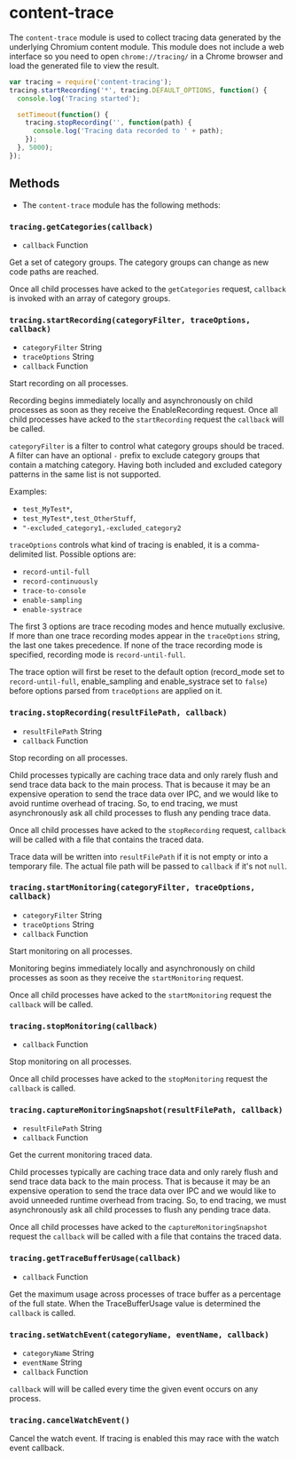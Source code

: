 # content-trace

The `content-trace` module is used to collect tracing data generated by the
underlying Chromium content module. This module does not include a web interface
so you need to open `chrome://tracing/` in a Chrome browser and load the
generated file to view the result.

```javascript
var tracing = require('content-tracing');
tracing.startRecording('*', tracing.DEFAULT_OPTIONS, function() {
  console.log('Tracing started');

  setTimeout(function() {
    tracing.stopRecording('', function(path) {
      console.log('Tracing data recorded to ' + path);
    });
  }, 5000);
});
```

## Methods

- The `content-trace` module has the following methods:

### `tracing.getCategories(callback)`

* `callback` Function

Get a set of category groups. The category groups can change as new code paths
are reached.

Once all child processes have acked to the `getCategories` request, `callback`
is invoked with an array of category groups.

### `tracing.startRecording(categoryFilter, traceOptions, callback)`

* `categoryFilter` String
* `traceOptions` String
* `callback` Function

Start recording on all processes.

Recording begins immediately locally and asynchronously on child processes
as soon as they receive the EnableRecording request. Once all child processes
have acked to the `startRecording` request the `callback` will be called.

`categoryFilter` is a filter to control what category groups should be
traced. A filter can have an optional `-` prefix to exclude category groups
that contain a matching category. Having both included and excluded
category patterns in the same list is not supported.

Examples:

* `test_MyTest*`,
* `test_MyTest*,test_OtherStuff`,
* `"-excluded_category1,-excluded_category2`

`traceOptions` controls what kind of tracing is enabled, it is a comma-delimited
list. Possible options are:

* `record-until-full`
* `record-continuously`
* `trace-to-console`
* `enable-sampling`
* `enable-systrace`

The first 3 options are trace recoding modes and hence mutually exclusive.
If more than one trace recording modes appear in the `traceOptions` string,
the last one takes precedence. If none of the trace recording mode is specified,
recording mode is `record-until-full`.

The trace option will first be reset to the default option (record_mode set to
`record-until-full`, enable_sampling and enable_systrace set to `false`)
before options parsed from `traceOptions` are applied on it.

### `tracing.stopRecording(resultFilePath, callback)`

* `resultFilePath` String
* `callback` Function

Stop recording on all processes.

Child processes typically are caching trace data and only rarely flush and send
trace data back to the main process. That is because it may be an expensive
operation to send the trace data over IPC, and we would like to avoid runtime
overhead of tracing. So, to end tracing, we must asynchronously ask all
child processes to flush any pending trace data.

Once all child processes have acked to the `stopRecording` request, `callback`
will be called with a file that contains the traced data.

Trace data will be written into `resultFilePath` if it is not empty or into a
temporary file. The actual file path will be passed to `callback` if it's not
`null`.

### `tracing.startMonitoring(categoryFilter, traceOptions, callback)`

* `categoryFilter` String
* `traceOptions` String
* `callback` Function

Start monitoring on all processes.

Monitoring begins immediately locally and asynchronously on child processes as
soon as they receive the `startMonitoring` request.

Once all child processes have acked to the `startMonitoring` request the
`callback` will be called.

### `tracing.stopMonitoring(callback)`

* `callback` Function

Stop monitoring on all processes.

Once all child processes have acked to the `stopMonitoring` request the
`callback` is called.

### `tracing.captureMonitoringSnapshot(resultFilePath, callback)`

* `resultFilePath` String
* `callback` Function

Get the current monitoring traced data.

Child processes typically are caching trace data and only rarely flush and send
trace data back to the main process. That is because it may be an expensive
operation to send the trace data over IPC and we would like to avoid unneeded
runtime overhead from tracing. So, to end tracing, we must asynchronously ask
all child processes to flush any pending trace data.

Once all child processes have acked to the `captureMonitoringSnapshot` request
the `callback` will be called with a file that contains the traced data.


### `tracing.getTraceBufferUsage(callback)`

* `callback` Function

Get the maximum usage across processes of trace buffer as a percentage of the
full state. When the TraceBufferUsage value is determined the `callback` is
called.

### `tracing.setWatchEvent(categoryName, eventName, callback)`

* `categoryName` String
* `eventName` String
* `callback` Function

`callback` will will be called every time the given event occurs on any
process.

### `tracing.cancelWatchEvent()`

Cancel the watch event. If tracing is enabled this may race with the watch
event callback.
